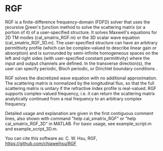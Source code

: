 # RGF
RGF is a finite-difference frequency-domain (FDFD) solver that uses the <ins>r</ins>ecursive <ins>G</ins>reen's <ins>f</ins>unction method to solve the scattering matrix (or a portion of it) of a user-specified structure. It solves Maxwell's equations for 2D TM modes (cal_smatrix_RGF.m) or the 3D scalar wave equation (cal_smatrix_RGF_3D.m). The user-specified structure can have an arbitrary permittivity profile (which can be complex-valued to describe linear gain or absorption) and is surrounded by semi-infinite homogeneous spaces on the left and right sides (with user-specified constant permittivity) where the input and output channels are defined. In the transverse direction(s), the user can specify periodic, Bloch periodic, or Dirichlet boundary conditions .

RGF solves the discretized wave equation with no additional approximation. The scattering matrix is normalized by the longitudinal flux, so that the full scattering matrix is unitary if the refractive index profile is real-valued. RGF supports complex-valued frequency, i.e. it can return the scattering matrix analytically continued from a real frequency to an arbitrary complex frequency.

Detailed usage and explanation are given in the first contiguous comment lines, also shown with command "help cal_smatrix_RGF" or "help cal_smatrix_RGF_3D" in MATLAB. For basic usage, see example_script.m and example_script_3D.m.

You can cite this software as:
C. W. Hsu, RGF, https://github.com/chiaweihsu/RGF
